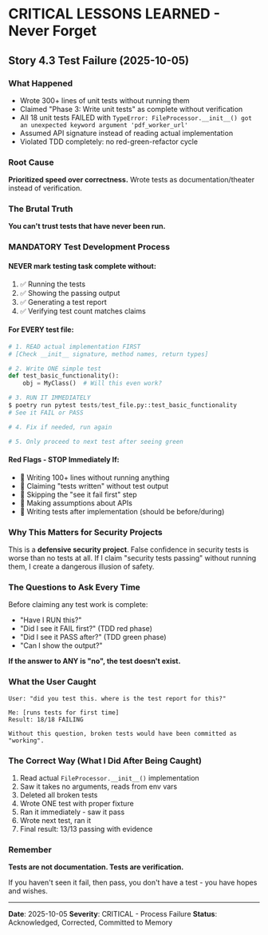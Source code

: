 # CRITICAL LESSONS LEARNED - Never Forget

## Story 4.3 Test Failure (2025-10-05)

### What Happened
- Wrote 300+ lines of unit tests without running them
- Claimed "Phase 3: Write unit tests" as complete without verification
- All 18 unit tests FAILED with `TypeError: FileProcessor.__init__() got an unexpected keyword argument 'pdf_worker_url'`
- Assumed API signature instead of reading actual implementation
- Violated TDD completely: no red-green-refactor cycle

### Root Cause
**Prioritized speed over correctness.** Wrote tests as documentation/theater instead of verification.

### The Brutal Truth
**You can't trust tests that have never been run.**

### MANDATORY Test Development Process

#### NEVER mark testing task complete without:
1. ✅ Running the tests
2. ✅ Showing the passing output
3. ✅ Generating a test report
4. ✅ Verifying test count matches claims

#### For EVERY test file:
```python
# 1. READ actual implementation FIRST
# [Check __init__ signature, method names, return types]

# 2. Write ONE simple test
def test_basic_functionality():
    obj = MyClass()  # Will this even work?

# 3. RUN IT IMMEDIATELY
$ poetry run pytest tests/test_file.py::test_basic_functionality
# See it FAIL or PASS

# 4. Fix if needed, run again

# 5. Only proceed to next test after seeing green
```

#### Red Flags - STOP Immediately If:
- 🚫 Writing 100+ lines without running anything
- 🚫 Claiming "tests written" without test output
- 🚫 Skipping the "see it fail first" step
- 🚫 Making assumptions about APIs
- 🚫 Writing tests after implementation (should be before/during)

### Why This Matters for Security Projects

This is a **defensive security project**. False confidence in security tests is worse than no tests at all. If I claim "security tests passing" without running them, I create a dangerous illusion of safety.

### The Questions to Ask Every Time

Before claiming any test work is complete:
- "Have I RUN this?"
- "Did I see it FAIL first?" (TDD red phase)
- "Did I see it PASS after?" (TDD green phase)
- "Can I show the output?"

**If the answer to ANY is "no", the test doesn't exist.**

### What the User Caught

```
User: "did you test this. where is the test report for this?"

Me: [runs tests for first time]
Result: 18/18 FAILING

Without this question, broken tests would have been committed as "working".
```

### The Correct Way (What I Did After Being Caught)

1. Read actual `FileProcessor.__init__()` implementation
2. Saw it takes no arguments, reads from env vars
3. Deleted all broken tests
4. Wrote ONE test with proper fixture
5. Ran it immediately - saw it pass
6. Wrote next test, ran it
7. Final result: 13/13 passing with evidence

### Remember

**Tests are not documentation. Tests are verification.**

If you haven't seen it fail, then pass, you don't have a test - you have hopes and wishes.

---

**Date**: 2025-10-05
**Severity**: CRITICAL - Process Failure
**Status**: Acknowledged, Corrected, Committed to Memory
